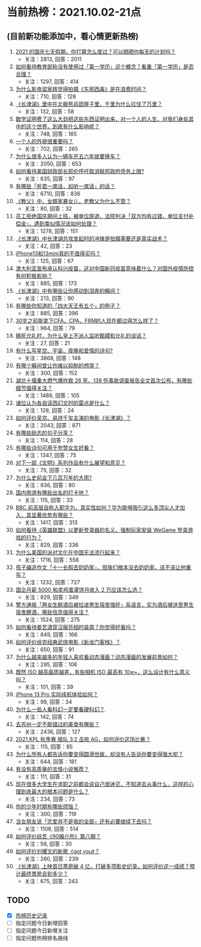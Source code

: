 # 当前热榜：2021.10.02-21点
## (目前新功能添加中，看心情更新热榜)
1. [2021 的国庆七天假期，你打算怎么度过？可以晒晒你每天的计划吗？](https://www.zhihu.com/question/489147712)
    * 关注：2813, 回答：2011
2. [如何看待教育部称没有使用过「第一学历」这个概念？看重「第一学历」是否合理？](https://www.zhihu.com/question/490006523)
    * 关注：1297, 回答：414
3. [为什么影帝梁家辉觉得拍摄《东邪西毒》是在浪费时间？](https://www.zhihu.com/question/487151696)
    * 关注：710, 回答：128
4. [《长津湖》里中在北极熊兵团屋子里，千里为什么拦住了万里？](https://www.zhihu.com/question/490027681)
    * 关注：132, 回答：58
5. [数学证明费了这么大劲把这些东西证明出来，对一个人的人生、对我们身处其中的这个世界，到底有什么影响呢？](https://www.zhihu.com/question/489676446)
    * 关注：748, 回答：165
6. [一个人的外貌很重要吗？](https://www.zhihu.com/question/489081507)
    * 关注：702, 回答：265
7. [为什么很多人认为一辆车开五六年就要换车？](https://www.zhihu.com/question/37958506)
    * 关注：2050, 回答：653
8. [如何看待美国财政部长耶伦呼吁取消联邦政府债务上限?](https://www.zhihu.com/question/490069436)
    * 关注：635, 回答：97
9. [有哪些「听君一席话，如听一席话」的话？](https://www.zhihu.com/question/476429482)
    * 关注：6710, 回答：836
10. [《教父》中，女婿家暴女儿，老教父为什么不管？](https://www.zhihu.com/question/277718004)
    * 关注：80, 回答：32
11. [员工拒绝国庆期间上班，被单位辞退，法院判决「双方均有过错，单位支付补偿金」，遇到类似情况该如何处理？](https://www.zhihu.com/question/490140948)
    * 关注：1278, 回答：151
12. [《长津湖》中长津湖总攻发起时的冲锋是拍摄需要还是真实战术？](https://www.zhihu.com/question/490117216)
    * 关注：42, 回答：23
13. [iPhone13和13mini真的不值得买吗？](https://www.zhihu.com/question/487948850)
    * 关注：125, 回答：67
14. [澳大利亚宣布承认科兴疫苗，这对中国新冠疫苗意味着什么？对国外疫情防控有何积极影响？](https://www.zhihu.com/question/490117833)
    * 关注：885, 回答：173
15. [《长津湖》中有哪些让你感动到泪奔的瞬间？](https://www.zhihu.com/question/489855039)
    * 关注：213, 回答：90
16. [有哪些你知道的「四大天王有五个」的例子？](https://www.zhihu.com/question/309766691)
    * 关注：885, 回答：396
17. [30岁之前能拿下CFA，CPA，FRM的人现在都过得怎么样了？](https://www.zhihu.com/question/436562845)
    * 关注：964, 回答：79
18. [赐死允礼时，为什么皇上不派人监听甄嬛和允礼的谈话？](https://www.zhihu.com/question/463425088)
    * 关注：27, 回答：21
19. [有什么写星空、宇宙、夜晚和爱情的诗句?](https://www.zhihu.com/question/46802818)
    * 关注：3868, 回答：148
20. [有哪个瞬间曾让你难以抑制的想哭？](https://www.zhihu.com/question/21781757)
    * 关注：300, 回答：152
21. [湖北十堰重大燃气爆炸致 26 死、138 伤事故调查报告全文首次公布，有哪些细节值得关注？](https://www.zhihu.com/question/490228405)
    * 关注：1488, 回答：105
22. [诸位认为各自读西幻文时的雷点是什么？](https://www.zhihu.com/question/473869069)
    * 关注：128, 回答：24
23. [如何评价吴京、易烊千玺主演的电影《长津湖》？](https://www.zhihu.com/question/457460328)
    * 关注：2043, 回答：871
24. [有哪些励志的句子分享？](https://www.zhihu.com/question/334769372)
    * 关注：114, 回答：28
25. [有哪些诗句可用于夸赞女生好看？](https://www.zhihu.com/question/432063155)
    * 关注：1347, 回答：75
26. [对下一部《文明》系列作品有什么展望和意见？](https://www.zhihu.com/question/473095941)
    * 关注：75, 回答：32
27. [为什么史前会下几百万年的大雨?](https://www.zhihu.com/question/375319488)
    * 关注：936, 回答：80
28. [国内旅游有哪些出名的打卡地？](https://www.zhihu.com/question/490117054)
    * 关注：115, 回答：33
29. [BBC 前高层自称入职华为，真实性如何？华为能够吸引这么多顶尖人才加入，其显著优势有哪些？](https://www.zhihu.com/question/490080888)
    * 关注：1417, 回答：313
30. [如何看待《英雄联盟》以更新登录器的名义，强制玩家安装 WeGame 登录游戏的行为？](https://www.zhihu.com/question/489272080)
    * 关注：829, 回答：336
31. [为什么美国的派对文化在中国无法流行起来？](https://www.zhihu.com/question/20445088)
    * 关注：1716, 回答：558
32. [孩子编造作文「十一长假去奶奶家」，但我们根本没去奶奶家，该不该让他重写？](https://www.zhihu.com/question/489760728)
    * 关注：1232, 回答：727
33. [国企月薪  5000 和卖鸡蛋灌饼月收入 2 万应该怎么选？](https://www.zhihu.com/question/489234967)
    * 关注：929, 回答：349
34. [警方通报「两女生醉酒后被拉进男生宿舍强奸」系谣言，实为酒后被送至男生宿舍醒酒，哪些信息值得关注？](https://www.zhihu.com/question/489676822)
    * 关注：1524, 回答：275
35. [如何看待娄艺潇穿汉服亮相时装周？你觉得好看吗？](https://www.zhihu.com/question/489390731)
    * 关注：849, 回答：166
36. [如何评价徐克经典武侠电影《新龙门客栈》？](https://www.zhihu.com/question/22647763)
    * 关注：650, 回答：91
37. [为什么越来越多的年轻人喜欢看动态漫画？动态漫画的发展前景如何？](https://www.zhihu.com/question/490021682)
    * 关注：295, 回答：106
38. [既然 ISO 越高画质越差，有些相机 ISO 最高有 10w+，这么设计有什么意义吗？](https://www.zhihu.com/question/489421788)
    * 关注：101, 回答：39
39. [iPhone 13 Pro 实际续航体验如何？](https://www.zhihu.com/question/488871398)
    * 关注：99, 回答：34
40. [为什么一些人看科幻一定要看硬科幻？](https://www.zhihu.com/question/479187813)
    * 关注：142, 回答：74
41. [去苏州一定不能错过的美食有哪些？](https://www.zhihu.com/question/25378522)
    * 关注：2436, 回答：127
42. [2021 KPL 秋季赛 狼队 3:2 击败 AG，如何评价这场比赛？](https://www.zhihu.com/question/490206713)
    * 关注：115, 回答：85
43. [为什么所有人都告诉你要变得圆滑世故，却没有人告诉你要变得强大呢？](https://www.zhihu.com/question/464360037)
    * 关注：644, 回答：181
44. [有没有高质量的言情小说推荐？](https://www.zhihu.com/question/482779997)
    * 关注：111, 回答：31
45. [现在很多大学生在求职之前都会说自己很迷茫，不知道去从事什么，这样的心理到底最大的根本问题是什么？](https://www.zhihu.com/question/478002554)
    * 关注：234, 回答：73
46. [你的少年时期有哪些烦恼？](https://www.zhihu.com/question/489963515)
    * 关注：300, 回答：119
47. [当女朋友说「恋爱并不是我的全部」还有必要继续下去吗？](https://www.zhihu.com/question/485949394)
    * 关注：1108, 回答：514
48. [如何评价综艺《90婚介所》第八期？](https://www.zhihu.com/question/490174186)
    * 关注：56, 回答：30
49. [如何评价刘耀文的新歌《got you》？](https://www.zhihu.com/question/488402576)
    * 关注：260, 回答：239
50. [《长津湖》上映首日票房破 4 亿，打破多项影史纪录，如何评价这一成绩？预计最终票房会到多少？](https://www.zhihu.com/question/490123035)
    * 关注：675, 回答：243
## TODO
* [x] [热榜历史记录](hot_history/AllHot.md)
* [ ] 指定问题今日新增回答
* [ ] 指定问题今日新增关注
* [ ] 指定问题热榜排名曲线
